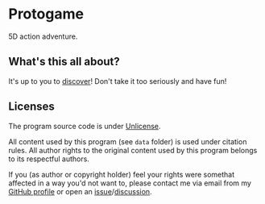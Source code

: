 # Protogame

5D action adventure.

## What's this all about?

It's up to you to [discover](https://roman-yagodin.github.io/protogame/)!
Don't take it too seriously and have fun!

## Licenses

The program source code is under [Unlicense](https://unlicense.org).

All content used by this program (see `data` folder) is used under citation rules.
All author rights to the original content used by this program belongs to its respectful authors.

If you (as author or copyright holder) feel your rights were somethat affected in a way you'd not want to,
please contact me via email from my [GitHub profile](https://github.com/roman-yagodin/protogame)
or open an [issue](https://github.com/roman-yagodin/protogame/issues)/[discussion](https://github.com/roman-yagodin/protogame/discussions).
